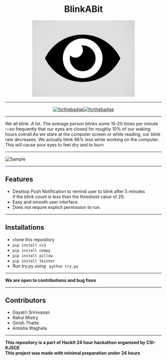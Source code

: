 <div align="center">

  <h1><b>BlinkABit</b></h1>
  
   ![Sample](https://github.com/gayatri-01/BlinkABit/blob/master/eye8.JPG)
  
  
  
 
</div>

<hr>

<div align="center">

  [![forthebadge](https://forthebadge.com/images/badges/made-with-python.svg)](https://forthebadge.com)[![forthebadge](https://forthebadge.com/images/badges/built-with-love.svg)](https://forthebadge.com)
  
</div>

<hr>
<div>
  <p>We all blink. A lot. The average person blinks some 15-20 times per minute—so frequently that our eyes are closed for roughly 10% of our waking hours overall.As we stare at the computer screen or while reading, our blink rate decreases. We actually blink 66% less while working on the computer. This will cause your eyes to feel dry and to burn</p>
</div>

<hr>

<div>
  
  ![Sample](https://github.com/gayatri-01/BlinkABit/blob/master/BlinkABit.gif)
  
</div>
<hr>
<div>
<h2><b>Features</b></h2>
<ul>

  <li> Desktop Push Notification to remind user to blink after 5 minutes<br>if the blink count is less than the threshold value of 20.
  <li> Easy and smooth user interface.
  <li> Does not require explicit permission to run.
</ul>
</div>

<hr>
<div>
<h2><b>Installations</b></h2>

*  clone this repository
* ` pip install cv2 `
* `pip install numpy `
* `pip install pillow `
* `pip install tkinter`
* Run try.py using 
    ` python try.py`
</div>
<hr>

**We are open to contributions and bug fixes**

<hr>

<h2><b>Contributors</b></h2>


* Gayatri Srinivasan
* Rahul Mistry
* Girish Thatte
* Amisha Waghela

<hr>


**This repository is a part of HackIt 24 hour hackathon organised by CSI-KJSCE**
<br> 
**This project was made with minimal preparation under 24 hours**

    




  

 

 
